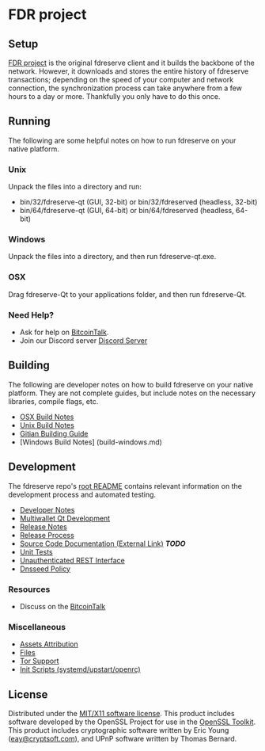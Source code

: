FDR project
=====================

Setup
---------------------
[FDR project](https://www.fdreserve.com/) is the original fdreserve client and it builds the backbone of the network. However, it downloads and stores the entire history of fdreserve transactions; depending on the speed of your computer and network connection, the synchronization process can take anywhere from a few hours to a day or more. Thankfully you only have to do this once.

Running
---------------------
The following are some helpful notes on how to run fdreserve on your native platform.

### Unix

Unpack the files into a directory and run:

- bin/32/fdreserve-qt (GUI, 32-bit) or bin/32/fdreserved (headless, 32-bit)
- bin/64/fdreserve-qt (GUI, 64-bit) or bin/64/fdreserved (headless, 64-bit)

### Windows

Unpack the files into a directory, and then run fdreserve-qt.exe.

### OSX

Drag fdreserve-Qt to your applications folder, and then run fdreserve-Qt.

### Need Help?

* Ask for help on [BitcoinTalk](https://bitcointalk.org/index.php?topic=4930081).
* Join our Discord server [Discord Server](https://discord.gg/cQSuPhF)

Building
---------------------
The following are developer notes on how to build fdreserve on your native platform. They are not complete guides, but include notes on the necessary libraries, compile flags, etc.

- [OSX Build Notes](build-osx.md)
- [Unix Build Notes](build-unix.md)
- [Gitian Building Guide](gitian-building.md)
- [Windows Build Notes] (build-windows.md)

Development
---------------------
The fdreserve repo's [root README](https://github.com/fdreserve/fdr/blob/master/README.md) contains relevant information on the development process and automated testing.

- [Developer Notes](developer-notes.md)
- [Multiwallet Qt Development](multiwallet-qt.md)
- [Release Notes](release-notes.md)
- [Release Process](release-process.md)
- [Source Code Documentation (External Link)](https://dev.visucore.com/bitcoin/doxygen/) ***TODO***
- [Unit Tests](unit-tests.md)
- [Unauthenticated REST Interface](REST-interface.md)
- [Dnsseed Policy](dnsseed-policy.md)


### Resources

* Discuss on the [BitcoinTalk](https://bitcointalk.org/index.php?topic=4930081)

### Miscellaneous
- [Assets Attribution](assets-attribution.md)
- [Files](files.md)
- [Tor Support](tor.md)
- [Init Scripts (systemd/upstart/openrc)](init.md)

License
---------------------
Distributed under the [MIT/X11 software license](http://www.opensource.org/licenses/mit-license.php).
This product includes software developed by the OpenSSL Project for use in the [OpenSSL Toolkit](https://www.openssl.org/). This product includes
cryptographic software written by Eric Young ([eay@cryptsoft.com](mailto:eay@cryptsoft.com)), and UPnP software written by Thomas Bernard.
